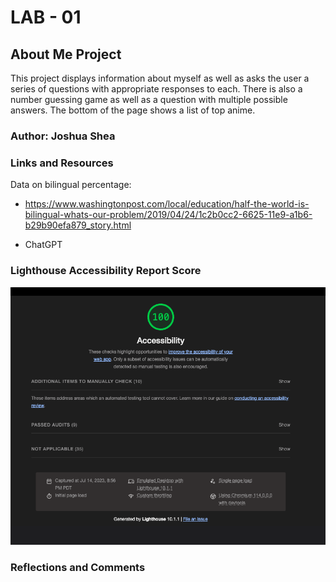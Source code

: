 # LAB - 01

## About Me Project

This project displays information about myself as well as asks the user a series of questions with appropriate responses to each. There is also a number guessing game as well as a question with multiple possible answers. The bottom of the page shows a list of top anime.

### Author: Joshua Shea

### Links and Resources

Data on bilingual percentage:
- https://www.washingtonpost.com/local/education/half-the-world-is-bilingual-whats-our-problem/2019/04/24/1c2b0cc2-6625-11e9-a1b6-b29b90efa879_story.html 

- ChatGPT

### Lighthouse Accessibility Report Score

![Lighthouse Score](/css/img/Screenshot%202023-07-14%20at%208.57.10%20PM.png)

### Reflections and Comments



